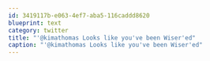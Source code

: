 ```yaml
---
id: 3419117b-e063-4ef7-aba5-116caddd8620
blueprint: text
category: twitter
title: "'@kimathomas Looks like you've been Wiser'ed"
caption: "'@kimathomas Looks like you've been Wiser'ed"
---
```

